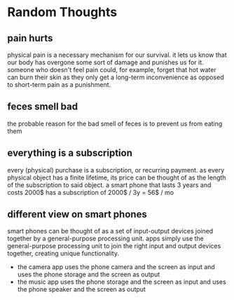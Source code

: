 # Random Thoughts

## pain hurts

physical pain is a necessary mechanism for our survival. it lets us know that our body has overgone some sort of damage and punishes us for it. someone who doesn't feel pain could, for example, forget that hot water can burn their skin as they only get a long-term inconvenience as opposed to short-term pain as a punishment.

## feces smell bad

the probable reason for the bad smell of feces is to prevent us from eating them

## everything is a subscription

every (physical) purchase is a subscription, or recurring payment. as every physical object has a finite lifetime, its price can be thought of as the length of the subscription to said object. a smart phone that lasts 3 years and costs 2000$ has a subscription of 2000$ / 3y = 56$ / mo

## different view on smart phones

smart phones can be thought of as a set of input-output devices joined together by a general-purpose processing unit. apps simply use the general-purpose processing unit to join the right input and output devices together, creating unique functionality.

- the camera app uses the phone camera and the screen as input and uses the phone storage and the screen as output
- the music app uses the phone storage and the screen as input and uses the phone speaker and the screen as output
